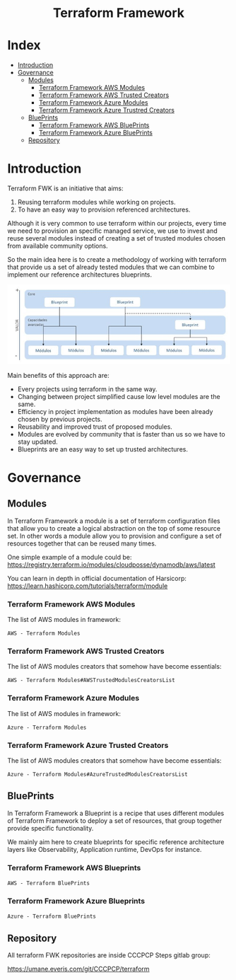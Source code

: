 <h1 align="center"> Terraform Framework </h1>

# Index

- [Introduction](#introduction)
- [Governance](#governance)
    - [Modules](#modules)
        - [Terraform Framework AWS Modules](#terraform-framework-aws-modules)
        - [Terraform Framework AWS Trusted Creators](#terraform-framework-aws-trusted-creators)
        - [Terraform Framework Azure Modules](#terraform-framework-azure-modules)
        - [Terraform Framework Azure Trustred Creators](#terraform-framework-azure-trusted-creators)
    - [BluePrints](#blueprints)
        - [Terraform Framework AWS BluePrints](#terraform-framework-aws-blueprints)
        - [Terraform Framework Azure BluePrints](#terraform-framework-aws-blueprints)
    - [Repository](#repository)

# Introduction

Terraform FWK is an initiative that aims:

1. Reusing terraform modules while working on projects.
2. To have an easy way to provision referenced architectures.

Although it is very common to use terraform within our projects, every time we need to provision an specific managed service, we use to invest and reuse several modules instead of creating a set of trusted modules chosen from available community options.

So the main idea here is to create a methodology of working with terraform that provide us a set of already tested modules that we can combine to implement our reference architectures blueprints. 

![Framework 1](https://github.com/LuisUrresti/GitHubWikiExample/blob/master/resources/fwk1.JPG)

Main benefits of this approach are:

- Every projects using terraform in the same way. 
- Changing between project simplified cause low level modules are the same.
- Efficiency in project implementation as modules have been already chosen by previous projects.
- Reusability and improved trust of proposed modules.
- Modules are evolved by community that is faster than us so we have to stay updated.
- Blueprints are an easy way to set up trusted architectures.

# Governance 

## Modules 

In Terraform Framework a module is a set of terraform configuration files that allow you to create a logical abstraction on the top of some resource set. In other words a module allow you to provision and configure a set of resources together that can be reused many times.

One simple example of a module could be: https://registry.terraform.io/modules/cloudposse/dynamodb/aws/latest

You can learn in depth in official documentation of Harsicorp: https://learn.hashicorp.com/tutorials/terraform/module

### Terraform Framework AWS Modules

The list of AWS modules in  framework:

    AWS - Terraform Modules

### Terraform Framework AWS Trusted Creators

The list of AWS modules creators that somehow have become essentials:

    AWS - Terraform Modules#AWSTrustedModulesCreatorsList

### Terraform Framework Azure Modules

The list of AWS modules in  framework:

    Azure - Terraform Modules

### Terraform Framework Azure Trusted Creators

The list of AWS modules creators that somehow have become essentials:

    Azure - Terraform Modules#AzureTrustedModulesCreatorsList

## BluePrints

In Terraform Framework a Blueprint is a recipe that uses different modules of Terraform Framework to deploy a set of resources, that group together provide specific functionality. 

We mainly aim here to create blueprints for specific reference architecture layers like Observability, Application runtime, DevOps for instance.

### Terraform Framework AWS Blueprints

    AWS - Terraform BluePrints

### Terraform Framework Azure Blueprints

    Azure - Terraform BluePrints

## Repository

All terraform FWK repositories are inside CCCPCP Steps gitlab group:

 https://umane.everis.com/git/CCCPCP/terraform


